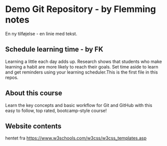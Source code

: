 # Demo Git Repository - by Flemming notes

En ny tilføjelse - en linie med tekst.

## Schedule learning time - by FK

Learning a little each day adds up. Research shows that students who make learning a habit are more likely to reach their goals. Set time aside to learn and get reminders using your learning scheduler.This is the first file in this repos.

## About this course

Learn the key concepts and basic workflow for Git and GitHub with this easy to follow, top rated, bootcamp-style course!

## Website contents
hentet fra https://www.w3schools.com/w3css/w3css_templates.asp